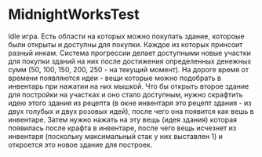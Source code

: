 # MidnightWorksTest

Idle игра. Есть области на которых можно покупать здание, котороые были открыты и доступны для покупки. Каждое из которых принсоит разный инкам. Система прогрессии делает доступными новые участки для покупки зданий на них после достижения определенных денежных сумм
(50, 100, 150, 200, 250 - на текущий момент). На дороге время от времени появляются идеи - вещи которые можно подобрать в инвентарь при нажатии на них мышкой. Что бы открыть второе здание для постройки на участках и оно стало доступным, нужно скрафтить идею этого здания из рецепта (в окне инвентаря это рецепт здания - из двух голубых и двух розовых идей), после чего она появится как вешь в инвентаре. Затем нужно нажать на эту вещь (идея здания) которая появилась после крафта в инвентаре, после чего вещь исчезнет из инвентаря (поскольку максимальный стак у них выставлен 1) и откроется это новое здание для построек.
